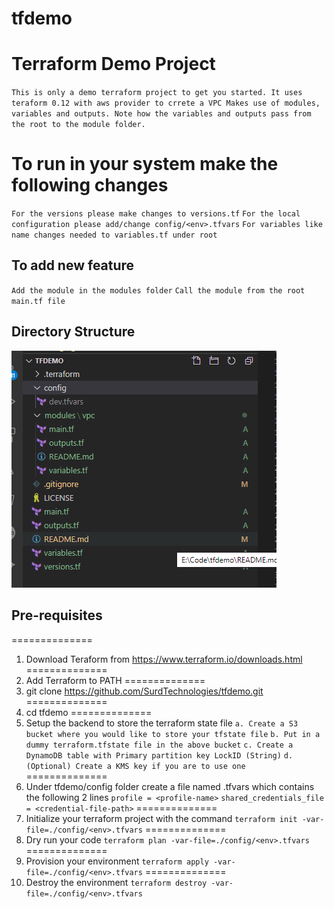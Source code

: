 # tfdemo
# Terraform Demo Project
`This is only a demo terraform project to get you started. It uses teraform 0.12 with aws provider to crrete a VPC Makes use of modules, variables and outputs. Note how the variables and outputs pass from the root to the module folder.`

# To run in your system make the following changes
`For the versions please make changes to versions.tf`
`For the local configuration please add/change config/<env>.tfvars`
`For variables like name changes needed to variables.tf under root`

## To add new feature
`Add the module in the modules folder`
`Call the module from the root main.tf file`

## Directory Structure
<img src="./assests/directory_structure.png">

## Pre-requisites
==============
1. Download Teraform from https://www.terraform.io/downloads.html
==============
2. Add Terraform to PATH
==============
3. git clone https://github.com/SurdTechnologies/tfdemo.git
==============
4. cd tfdemo
==============
5. Setup the backend to store the terraform state file
   `a. Create a S3 bucket where you would like to store your tfstate file`
   `b. Put in a dummy terraform.tfstate file in the above bucket`
   `c. Create a DynamoDB table with Primary partition key LockID (String)`
   `d. (Optional) Create a KMS key if you are to use one`
==============
6. Under tfdemo/config folder create a file named <env>.tfvars which contains the following 2 lines
   `profile = <profile-name>`
   `shared_credentials_file = <credential-file-path>`
==============
7. Initialize your terraform project with the command
   `terraform init -var-file=./config/<env>.tfvars`
==============
8. Dry run your code
   `terraform plan -var-file=./config/<env>.tfvars`
==============
9. Provision your environment
   `terraform apply -var-file=./config/<env>.tfvars`
==============
10. Destroy the environment
   `terraform destroy -var-file=./config/<env>.tfvars`